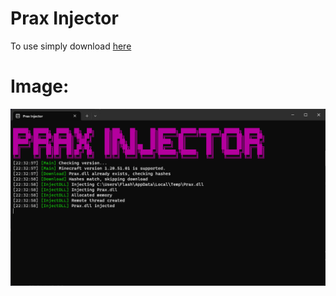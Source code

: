 # Prax Injector 
To use simply download [here](https://github.com/Prax-Client/Injector/releases/latest)

# Image: 
![Image](https://github.com/Prax-Client/Injector/blob/master/assets/Screenshot%202023-12-27%20223303.png)
